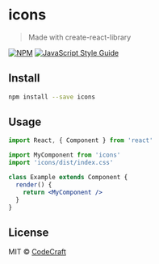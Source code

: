 # icons

> Made with create-react-library

[![NPM](https://img.shields.io/npm/v/icons.svg)](https://www.npmjs.com/package/icons) [![JavaScript Style Guide](https://img.shields.io/badge/code_style-standard-brightgreen.svg)](https://standardjs.com)

## Install

```bash
npm install --save icons
```

## Usage

```jsx
import React, { Component } from 'react'

import MyComponent from 'icons'
import 'icons/dist/index.css'

class Example extends Component {
  render() {
    return <MyComponent />
  }
}
```

## License

MIT © [CodeCraft](https://github.com/CodeCraft)
